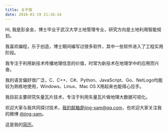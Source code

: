 ```yaml
---
title: 关于我
date: 2016-01-19 21:16:14
---
```


Hi, 我是彭金金，博士毕业于武汉大学土地管理专业，研究方向是土地利用智能规划。

我喜欢编程，乐于创造，博士期间编写过很多软件，其中一些软件进入了工程实用阶段。

我专注于利用新技术传播地理信息的价值，时常为新技术在地理学中的应用而兴奋。

我的语言偏好很广泛，C、C++、C#、Python、JavaScript、Go、NetLogo均能较为熟练地使用，Windows、Linux、Mac OS X用起来也能得心应手。

我目前主要研究矢量瓦片技术，专注于利用矢量瓦片做地理大数据可视化。

欢迎大家与我共同探讨技术，我的邮箱是jing-sam@qq.com，也欢迎大家关注我的微博 [@jing-sam][1]。

这是我的[简历][2]。


[1]: http://weibo.com/u/1902650267
[2]: http://cv.qiaobutang.com/r/5420d01b0cf29ad41fccd6f8
